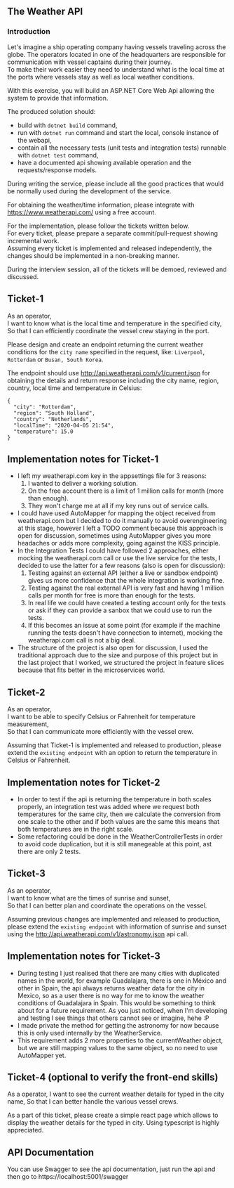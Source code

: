 ## The Weather API

### Introduction

Let's imagine a ship operating company having vessels traveling across the globe. The operators located in one of the headquarters are responsible for communication with vessel captains during their journey.  
To make their work easier they need to understand what is the local time at the ports where vessels stay as well as local weather conditions.

With this exercise, you will build an ASP.NET Core Web Api allowing the system to provide that information.

The produced solution should:
* build with `dotnet build` command,
* run with `dotnet run` command and start the local, console instance of the webapi,
* contain all the necessary tests (unit tests and integration tests) runnable with `dotnet test` command,
* have a documented api showing available operation and the requests/response models.

During writing the service, please include all the good practices that would be normally used during the development of the service.

For obtaining the weather/time information, please integrate with https://www.weatherapi.com/ using a free account.

For the implementation, please follow the tickets written below.  
For every ticket, please prepare a separate commit/pull-request showing incremental work.  
Assuming every ticket is implemented and released independently, the changes should be implemented in a non-breaking manner.

During the interview session, all of the tickets will be demoed, reviewed and discussed.

## Ticket-1

As an operator,  
I want to know what is the local time and temperature in the specified city,  
So that I can efficiently coordinate the vessel crew staying in the port.

Please design and create an endpoint returning the current weather conditions for the `city name` specified in the request, like: `Liverpool`, `Rotterdam` or `Busan, South Korea`.

The endpoint should use http://api.weatherapi.com/v1/current.json for obtaining the details and return response including the city name, region, country, local time and temperature in Celsius:

```
{
  "city": "Rotterdam",
  "region": "South Holland",
  "country": "Netherlands",
  "localTime": "2020-04-05 21:54",
  "temperature": 15.0
}
```

## **Implementation notes for Ticket-1**
- I left my weatherapi.com key in the appsettings file for 3 reasons: 
    1) I wanted to deliver a working solution.
    2) On the free account there is a limit of 1 million calls for month (more than enough).
    3) They won't charge me at all if my key runs out of service calls.
- I could have used AutoMapper for mapping the object received from weatherapi.com but I decided to do it manually to avoid overengineering at this stage, however I left a TODO comment because this approach is open for discussion, sometimes using AutoMapper gives you more headaches or adds more complexity, going against the KISS principle.
- In the Integration Tests I could have followed 2 approaches, either mocking the weatherapi.com call or use the live service for the tests, I decided to use the latter for a few reasons (also is open for discussion):
    1) Testing against an external API (either a live or sandbox endpoint) gives us more confidence that the whole integration is working fine.
    2) Testing against the real external API is very fast and having 1 million calls per month for free is more than enough for the tests.
    3) In real life we could have created a testing account only for the tests or ask if they can provide a sanbox that we could use to run the tests.
    4) If this becomes an issue at some point (for example if the machine running the tests doesn't have connection to internet), mocking the weatherapi.com call is not a big deal.
- The structure of the project is also open for discussion, I used the traditional approach due to the size and purpose of this project but in the last project that I worked, we structured the project in feature slices because that fits better in the microservices world.


## Ticket-2

As an operator,  
I want to be able to specify Celsius or Fahrenheit for temperature measurement,  
So that I can communicate more efficiently with the vessel crew.

Assuming that Ticket-1 is implemented and released to production, please extend the `existing endpoint` with an option to return the temperature in Celsius or Fahrenheit.

## **Implementation notes for Ticket-2**
- In order to test if the api is returning the temperature in both scales properly, an integration test was added where we request both temperatures for the same city, then we calculate the conversion from one scale to the other and if both values are the same this means that both temperatures are in the right scale.
- Some refactoring could be done in the WeatherControllerTests in order to avoid code duplication, but it is still manegeable at this point, ast there are only 2 tests.
    

## Ticket-3

As an operator,  
I want to know what are the times of sunrise and sunset,  
So that I can better plan and coordinate the operations on the vessel.

Assuming previous changes are implemented and released to production, please extend the `existing endpoint` with information of sunrise and sunset using the http://api.weatherapi.com/v1/astronomy.json api call.

## **Implementation notes for Ticket-3**
- During testing I just realised that there are many cities with duplicated names in the world, for example Guadalajara, there is one in México and other in Spain, the api always returns weather data for the city in Mexico, so as a user there is no way for me to know the weather conditions of Guadalajara in Spain. This would be something to think about for a future requirement. As you just noticed, when I'm developing and testing I see things that others cannot see or imagine, hehe :P
- I made private the method for getting the astronomy for now because this is only used internally by the WeatherService.
- This requirement adds 2 more properties to the currentWeather object, but we are still mapping values to the same object, so no need to use AutoMapper yet.


## Ticket-4 (optional to verify the front-end skills)

As a operator,
I want to see the current weather details for typed in the city name,
So that I can better handle the various vessel crews.

As a part of this ticket, please create a simple react page which allows to display the weather details for the typed in city. Using typescript is highly appreciated.

## API Documentation
You can use Swagger to see the api documentation, just run the api and then go to https://localhost:5001/swagger
